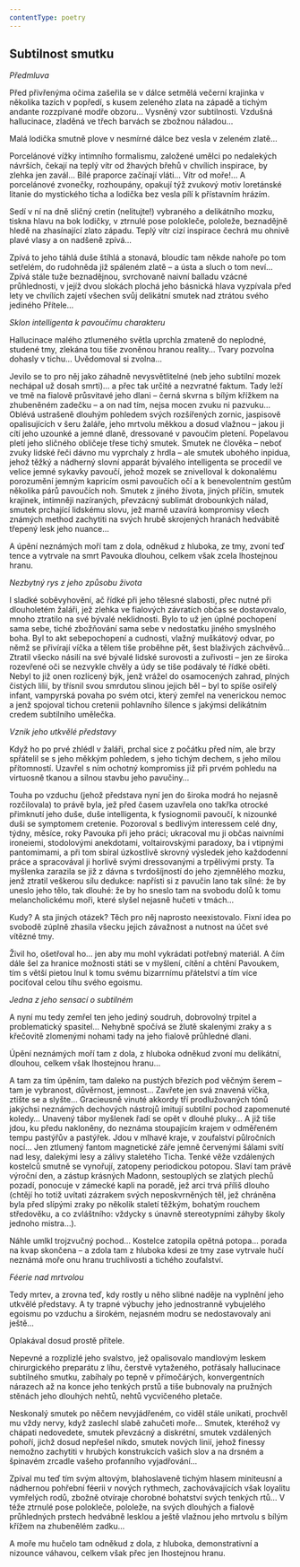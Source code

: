 ```yaml
---
contentType: poetry
---
```


<section>

# Subtilnost smutku

_Předmluva_

Před přivřenýma očima zašeřila se v dálce setmělá večerní krajinka v několika tazích v popředí, s kusem zeleného zlata na západě a tichým andante rozzpívané modře obzoru… Vysněný vzor subtilnosti. Vzdušná hallucinace, zladěná ve třech barvách se zbožnou náladou… 

Malá lodička smutně plove v nesmírné dálce bez vesla v zeleném zlatě… 

Porcelánové vížky intimního formalismu, založené umělci po nedalekých návrších, čekají na teplý vítr od žhavých břehů v chvílích inspirace, by zlehka jen zavál… Bílé praporce začínají vláti… Vítr od moře!… A porcelánové zvonečky, rozhoupány, opakují týž zvukový motiv loretánské litanie do mystického ticha a lodička bez vesla pílí k přístavním hrázím. 

Sedí v ní na dně sličný cretin (nelitujte!) vybraného a delikátního mozku, tiskna hlavu na bok lodičky, v ztrnulé pose polokleče, pololeže, beznadějně hledě na zhasínající zlato západu. Teplý vítr cizí inspirace čechrá mu ohnivě plavé vlasy a on nadšeně zpívá… 

Zpívá to jeho táhlá duše štíhlá a stonavá, bloudíc tam někde nahoře po tom setřelém, do rudohněda již spáleném zlatě – a ústa a sluch o tom neví… Zpívá stále tuže beznadějnou, svrchovaně naivní balladu vzácné průhlednosti, v jejíž dvou slokách plochá jeho básnická hlava vyzpívala před lety ve chvílích zajetí všechen svůj delikátní smutek nad ztrátou svého jediného Přítele…

_Sklon intelligenta k pavoučímu charakteru_

Hallucinace malého ztlumeného světla uprchla zmateně do neplodné, studené tmy, zlekána tou tiše zvoněnou hranou reality… Tvary pozvolna dohasly v tichu… Uvědomoval si zvolna… 

Jevilo se to pro něj jako záhadně nevysvětlitelné (neb jeho subtilní mozek nechápal už dosah smrti)… a přec tak určité a nezvratné faktum. Tady leží ve tmě na fialově průsvitavé jeho dlani – černá skvrna s bílým křížkem na zhubeněném zadečku – a on nad tím, nejsa mocen zvuku ni pazvuku… Oblévá ustrašeně dlouhým pohledem svých rozšířených zornic, jaspisově opalisujících v šeru žaláře, jeho mrtvolu měkkou a dosud vlažnou – jakou ji cítí jeho uzounké a jemné dlaně, dressované v pavoučím pletení. Popelavou pletí jeho sličného obličeje třese tichý smutek. Smutek ne člověka – neboť zvuky lidské řeči dávno mu vyprchaly z hrdla – ale smutek ubohého inpidua, jehož těžký a nádherný slovní apparát bývalého intelligenta se procedil ve velice jemné sykavky pavoučí, jehož mozek se znivelloval k dokonalému porozumění jemným kapricím osmi pavoučích očí a k benevolentním gestům několika párů pavoučích noh. Smutek z jiného života, jiných příčin, smutek krajinek, intimněji nazíraných, převzácný sublimát drobounkých nálad, smutek prchající lidskému slovu, jež marně uzavírá kompromisy všech známých method zachytiti na svých hrubě skrojených hranách hedvábitě třepený lesk jeho nuance… 

A úpění neznámých moří tam z dola, odněkud z hluboka, ze tmy, zvoní teď tence a vytrvale na smrt Pavouka dlouhou, celkem však zcela lhostejnou hranu.

_Nezbytný rys z jeho způsobu života_

I sladké soběvyhovění, ač řídké při jeho tělesné slabosti, přec nutné při dlouholetém žaláři, jež zlehka ve fialových závratích občas se dostavovalo, mnoho ztratilo na své bývalé neklidnosti. Bylo to už jen úplné pochopení sama sebe, tiché zbožňování sama sebe v nedostatku jiného smyslného boha. Byl to akt sebepochopení a cudnosti, vlažný muškátový odvar, po němž se přivírají víčka a tělem tiše proběhne pět, šest blaživých záchvěvů… Ztratil všecko násilí na své bývalé lidské surovosti a zuřivosti – jen ze široka rozevřené oči se nezvykle chvěly a údy se tiše podávaly té řídké oběti. Nebyl to již onen rozlícený býk, jenž vrážel do osamocených zahrad, plných čistých lilií, by třísnil svou smrdutou slinou jejich běl – byl to spíše osiřelý infant, vampyrská povaha po svém otci, který zemřel na venerickou nemoc a jenž spojoval tichou cretenii pohlavního šílence s jakýmsi delikátním credem subtilního umělečka.

_Vznik jeho utkvělé představy_

Když ho po prvé zhlédl v žaláři, prchal sice z počátku před ním, ale brzy spřátelil se s jeho měkkým pohledem, s jeho tichým dechem, s jeho milou přítomností. Uzavřel s ním ochotný kompromiss již při prvém pohledu na virtuosně tkanou a silnou stavbu jeho pavučiny… 

Touha po vzduchu (jehož představa nyní jen do široka modrá ho nejasně rozčilovala) to právě byla, jež před časem uzavřela ono takřka otrocké přimknutí jeho duše, duše intelligenta, k fysiognomii pavoučí, k nizounké duši se symptomem cretenie. Pozoroval s bedlivým interessem celé dny, týdny, měsíce, roky Pavouka při jeho práci; ukracoval mu ji občas naivními ironeiemi, stodolovými anekdotami, voltairovskými paradoxy, ba i vtipnými pantomimami, a při tom sbíral úzkostlivě skrovný výsledek jeho každodenní práce a spracovával ji horlivě svými dressovanými a trpělivými prsty. Ta myšlenka zarazila se již z dávna s tvrdošíjností do jeho zjemnělého mozku, jenž ztratil veškerou sílu dedukce: napřísti si z pavučin lano tak silné: že by uneslo jeho tělo, tak dlouhé: že by ho sneslo tam na svobodu dolů k tomu melancholickému moři, které slyšel nejasně hučeti v tmách… 

Kudy? A sta jiných otázek? Těch pro něj naprosto neexistovalo. Fixní idea po svobodě zúplně zhasila všecku jejich závažnost a nutnost na účet své vítězné tmy. 

Živil ho, ošetřoval ho… jen aby mu mohl vykrádati potřebný materiál. A čím dále šel za hranice možnosti státi se v myšlení, cítění a chtění Pavoukem, tím s větší pietou lnul k tomu svému bizarrnímu přátelství a tím více pociťoval celou tíhu svého egoismu.

_Jedna z jeho sensací o subtilném_

A nyní mu tedy zemřel ten jeho jediný soudruh, dobrovolný trpitel a problematický spasitel… Nehybně spočívá se žlutě skalenými zraky a s křečovitě zlomenými nohami tady na jeho fialově průhledné dlani. 

Úpění neznámých moří tam z dola, z hluboka odněkud zvoní mu delikátní, dlouhou, celkem však lhostejnou hranu… 

A tam za tím úpěním, tam daleko na pustých březích pod věčným šerem – tam je vybranost, důvěrnost, jemnost… Zavřete jen svá znavená víčka, ztište se a slyšte… Gracieusně vinuté akkordy tří prodlužovaných tónů jakýchsi neznámých dechových nástrojů imitují subtilní pochod zapomenuté koledy… Unavený tábor myšlenek řadí se opět v dlouhé pluky… A již tiše jdou, ku předu nakloněny, do neznáma stoupajícím krajem v odměřeném tempu pastýřův a pastýřek. Jdou v mlhavé kraje, v zoufalství půlročních nocí… Jen ztlumený fantom magnetické záře jemně červenými šálami svítí nad lesy, dalekými lesy a zálivy staletého Ticha. Tenké věže vzdálených kostelců smutně se vynořují, zatopeny periodickou potopou. Slaví tam právě výroční den, a zástup krásných Madonn, sestouplých se zlatých plechů pozadí, ponocuje v zámecké kapli na poradě, jež arci trvá příliš dlouho (chtějí ho totiž uvítati zázrakem svých neposkvrněných těl, jež chráněna byla před slípými zraky po několik staletí těžkým, bohatým rouchem středověku, a co zvláštního: vždycky s únavně stereotypními záhyby školy jednoho mistra…). 

Náhle umlkl trojzvučný pochod… Kostelce zatopila opětná potopa… porada na kvap skončena – a zdola tam z hluboka kdesi ze tmy zase vytrvale hučí neznámá moře onu hranu truchlivosti a tichého zoufalství.

_Féerie nad mrtvolou_

Tedy mrtev, a zrovna teď, kdy rostly u něho slibné naděje na vyplnění jeho utkvělé představy. A ty trapné výbuchy jeho jednostranně vybujelého egoismu po vzduchu a širokém, nejasném modru se nedostavovaly ani ještě… 

Oplakával dosud prostě přítele. 

Nepevné a rozplizlé jeho svalstvo, jež opalisovalo mandlovým leskem chirurgického preparátu z líhu, čerstvě vytaženého, potřásaly hallucinace subtilného smutku, zabíhaly po tepně v přímočárých, konvergentních nárazech až na konce jeho tenkých prstů a tiše bubnovaly na pružných stěnách jeho dlouhých nehtů, nehtů vycvičeného pletače. 

Neskonalý smutek po něčem nevyjádřeném, co viděl stále unikati, prochvěl mu vždy nervy, když zaslechl slabě zahučeti moře… Smutek, kteréhož vy chápati nedovedete, smutek převzácný a diskrétní, smutek vzdálených pohoří, jichž dosud nepřešel nikdo, smutek nových linií, jehož finessy nemožno zachytiti v hrubých konstrukcích vašich slov a na drsném a špinavém zrcadle vašeho profanního vyjadřování… 

Zpíval mu teď tím svým altovým, blahoslaveně tichým hlasem miniteusní a nádhernou pohřební féerii v nových rythmech, zachovávajících však loyalitu vymřelých rodů, zbožně otvíraje chorobné bohatství svých tenkých rtů… V téže ztrnulé pose polokleče, pololeže, na svých dlouhých a fialově průhledných prstech hedvábně lesklou a ještě vlažnou jeho mrtvolu s bílým křížem na zhubenělém zadku…

A moře mu hučelo tam odněkud z dola, z hluboka, demonstrativní a nizounce váhavou, celkem však přec jen lhostejnou hranu.

</section>

